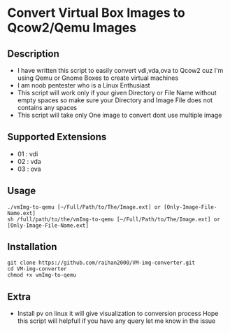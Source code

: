 # Convert Virtual Box Images to Qcow2/Qemu Images

## Description

- I have written this script to easily convert vdi,vda,ova to Qcow2 cuz
  I'm using Qemu or Gnome Boxes to create virtual machines
- I am noob pentester who is a Linux Enthusiast
- This script will work only if your given Directory or
  File Name without empty spaces so make sure your Directory and Image File does not contains
  any spaces
- This script will take only One image to convert dont use multiple image

## Supported Extensions
- 01 : vdi
- 02 : vda
- 03 : ova

## Usage

	./vmImg-to-qemu [~/Full/Path/to/The/Image.ext] or [Only-Image-File-Name.ext]
	sh /full/path/to/the/vmImg-to-qemu [~/Full/Path/to/The/Image.ext] or [Only-Image-File-Name.ext]

## Installation

	git clone https://github.com/raihan2000/VM-img-converter.git
	cd VM-img-converter
	chmod +x vmImg-to-qemu

## Extra

- Install pv on linux it will give visualization to conversion process
  Hope this script will helpfull if you have any query let me know in the issue
